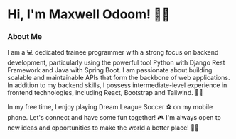 # Hi, I'm Maxwell Odoom! 👨‍💻


### About Me

I am a 💻 dedicated trainee programmer with a strong focus on backend development, particularly using the powerful tool Python with Django Rest Framework and Java with Spring Boot. I am passionate about building scalable and maintainable APIs that form the backbone of web applications. In addition to my backend skills, I possess intermediate-level experience in frontend technologies, including React, Bootstrap and Tailwind. 🚀🔧

In my free time, I enjoy playing Dream League Soccer ⚽ on my mobile phone. Let's connect and have some fun together! 🎮
I'm always open to new ideas and opportunities to make the world a better place! 🤸‍♂️
